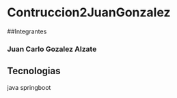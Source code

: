 # Contruccion2JuanGonzalez
##Integrantes
### Juan Carlo Gozalez Alzate 

## Tecnologias 
java springboot
